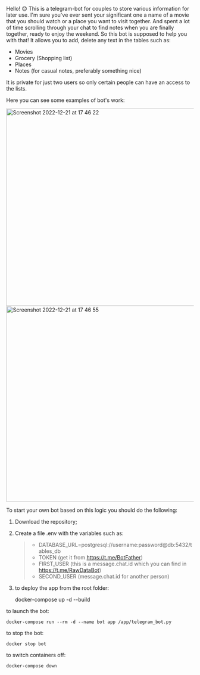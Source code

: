 Hello! 😊
This is a telegram-bot for couples to store various information for later use. 
I'm sure you've ever sent your significant one a name of a movie that you should watch or a place you want to visit together. And spent a lot of time scrolling through your chat to find notes when you are finally together, ready to enjoy the weekend.
So this bot is supposed to help you with that! It allows you to add, delete any text in the tables such as:

- Movies
- Grocery (Shopping list)
- Places
- Notes (for casual notes, preferably something nice)

It is private for just two users so only certain people can have an access to the lists.

Here you can see some examples of bot's work:

<img width="530" alt="Screenshot 2022-12-21 at 17 46 22" src="https://user-images.githubusercontent.com/96263809/208932560-cef81615-e4db-4827-bbb1-7a8d78104bd4.png">

<img width="526" alt="Screenshot 2022-12-21 at 17 46 55" src="https://user-images.githubusercontent.com/96263809/208932592-81ca762a-a9b3-45e8-ad73-a871d5c81458.png">


To start your own bot based on this logic you should do the following:

1) Download the repository;
2) Create a file .env with the variables such as: 

    >- DATABASE_URL=postgresql://username:password@db:5432/tables_db
    >- TOKEN (get it from https://t.me/BotFather)
    >- FIRST_USER (this is a message.chat.id which you can find in https://t.me/RawDataBot)
    >- SECOND_USER (message.chat.id for another person)
    
3) to deploy the app from the root folder:


    docker-compose up -d --build

to launch the bot:

    docker-compose run --rm -d --name bot app /app/telegram_bot.py

to stop the bot:

    docker stop bot

to switch containers off:

    docker-compose down
